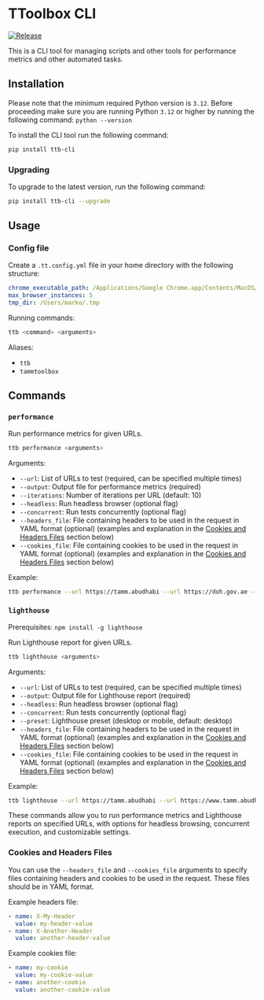 # TToolbox CLI
[![Release](https://github.com/medicm/ttb/actions/workflows/release.yml/badge.svg?event=release)](https://github.com/medicm/ttb/actions/workflows/release.yml)

This is a CLI tool for managing scripts and other tools for performance metrics and other automated tasks.

## Installation
Please note that the minimum required Python version is `3.12`. Before proceeding make sure you are running Python `3.12` or higher by running the following command: `python --version`

To install the CLI tool run the following command:
```bash
pip install ttb-cli
```

### Upgrading

To upgrade to the latest version, run the following command:

```bash
pip install ttb-cli --upgrade
```

## Usage

### Config file

Create a `.tt.config.yml` file in your home directory with the following structure:
```yaml
chrome_executable_path: /Applications/Google Chrome.app/Contents/MacOS/Google Chrome
max_browser_instances: 5
tmp_dir: /Users/marko/.tmp
```

Running commands:
```bash
ttb <command> <arguments>
```

Aliases:
- `ttb`
- `tammtoolbox`

## Commands

### `performance`

Run performance metrics for given URLs.

```bash
ttb performance <arguments>
```

Arguments:
- `--url`: List of URLs to test (required, can be specified multiple times)
- `--output`: Output file for performance metrics (required)
- `--iterations`: Number of iterations per URL (default: 10)
- `--headless`: Run headless browser (optional flag)
- `--concurrent`: Run tests concurrently (optional flag)
- `--headers_file`: File containing headers to be used in the request in YAML format (optional) (examples and explanation in the [Cookies and Headers Files](#cookies-and-headers-files) section below)
- `--cookies_file`: File containing cookies to be used in the request in YAML format (optional) (examples and explanation in the [Cookies and Headers Files](#cookies-and-headers-files) section below)

Example:
```bash
ttb performance --url https://tamm.abudhabi --url https://doh.gov.ae --iterations 5 --output metrics_report.csv --headless --concurrent
```

### `lighthouse`
Prerequisites: `npm install -g lighthouse`

Run Lighthouse report for given URLs.

```bash
ttb lighthouse <arguments>
```

Arguments:
- `--url`: List of URLs to test (required, can be specified multiple times)
- `--output`: Output file for Lighthouse report (required)
- `--headless`: Run headless browser (optional flag)
- `--concurrent`: Run tests concurrently (optional flag)
- `--preset`: Lighthouse preset (desktop or mobile, default: desktop)
- `--headers_file`: File containing headers to be used in the request in YAML format (optional) (examples and explanation in the [Cookies and Headers Files](#cookies-and-headers-files) section below)
- `--cookies_file`: File containing cookies to be used in the request in YAML format (optional) (examples and explanation in the [Cookies and Headers Files](#cookies-and-headers-files) section below)

Example:
```bash
ttb lighthouse --url https://tamm.abudhabi --url https://www.tamm.abudhabi/en/contact --output lighthouse_report.csv --headless --concurrent --preset mobile
```

These commands allow you to run performance metrics and Lighthouse reports on specified URLs, with options for headless browsing, concurrent execution, and customizable settings.

### Cookies and Headers Files

You can use the `--headers_file` and `--cookies_file` arguments to specify files containing headers and cookies to be
used in the request. These files should be in YAML format.

Example headers file:

```yaml
- name: X-My-Header
  value: my-header-value
- name: X-Another-Header
  value: another-header-value
```

Example cookies file:

```yaml
- name: my-cookie
  value: my-cookie-value
- name: another-cookie
  value: another-cookie-value
```